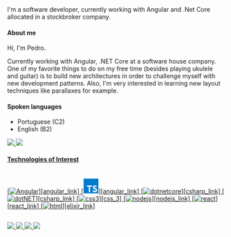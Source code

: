 <!--
**pedroMF1996/pedroMF1996** is a ✨ _special_ ✨ repository because its `README.md` (this file) appears on your GitHub profile.

Here are some ideas to get you started:

- 🔭 I’m currently working on ...
- 🌱 I’m currently learning ...
- 👯 I’m looking to collaborate on ...
- 🤔 I’m looking for help with ...
- 💬 Ask me about ...
- 📫 How to reach me: ...
- 😄 Pronouns: ...
- ⚡ Fun fact: ...
-->
<style type="text/css">
    .nome{
        position:relative;
        color: #fff;
        font-size: 2.5rem;
    }

    .nome span{ 
        --delay: calc(var(--duration)*var(--i));
        filter:blur(1000px);
        display: inline-block;
        animation: var(--duration) opacityAnimation var(--delay) forwards;
    }

    .nome span::selection{
       color: #9B30F9;
    }
    @keyframes opacityAnimation{
        from{
            filter:opacity(0%);
        }
        to{
            filter:opacity(100%);
        }
    }
</style>

<p class="nome"></p>
I'm a software developer, currently working with Angular and .Net Core allocated in a stockbroker company.

#### About me
Hi, I'm Pedro.

Currently working with Angular, .NET Core at a software house company. One of my favorite things to do on my free time (besides playing ukulele and guitar) is to build new architectures in order to challenge myself with new development patterns. Also, I'm very interested in learning new layout techniques like parallaxes for example.


#### Spoken languages

- Portuguese (C2)
- English (B2)

 <div>
  <a href="https://github.com/pedroMF1996">
  <img height="180em" src="https://github-readme-stats.vercel.app/api?username=pedroMF1996&show_icons=true&theme=dracula&include_all_commits=true&count_private=true"/>
  <img height="180em" src="https://github-readme-stats.vercel.app/api/top-langs/?username=pedroMF1996&layout=compact&langs_count=7&theme=dracula"/>
</div>

#### Technologies of Interest
<div style="display: inline_block"><br>
    [<img src="https://user-images.githubusercontent.com/25344723/113509430-e438eb80-952b-11eb-9826-6c86e83473d8.png" height="35" alt="Angular" />][angular_link]
    [<img src="https://raw.githubusercontent.com/devicons/devicon/master/icons/typescript/typescript-plain.svg" height="35" alt="Typescript" />][angular_link]
    [<img src="https://cdn.jsdelivr.net/gh/devicons/devicon/icons/dotnetcore/dotnetcore-original.svg" height="35" alt="dotnetcore" />][csharp_link]
    [<img src="https://cdn.jsdelivr.net/gh/devicons/devicon/icons/dot-net/dot-net-original-wordmark.svg" height="35" alt="dotNET"/>][csharp_link]
    [<img src="https://cdn.jsdelivr.net/gh/devicons/devicon/icons/css3/css3-original-wordmark.svg" height="35" alt="css3"/>][css_3]
    [<img src="https://user-images.githubusercontent.com/25344723/113509706-7f7e9080-952d-11eb-8b35-6a5bfd4cb0e2.png" height="35" alt="nodejs" />][nodejs_link]
    [<img src="https://cdn.jsdelivr.net/gh/devicons/devicon/icons/react/react-original-wordmark.svg" height="35" alt="react"/>][react_link]
    [<img src="https://cdn.jsdelivr.net/gh/devicons/devicon/icons/html5/html5-original.svg" height="35" alt="html"/>][elixir_link]
</div>
  
  ##
 
<div> 
    <a href="https://instagram.com/pedroMF1996" target="_blank">
        <img src="https://img.shields.io/badge/-Instagram-%23E4405F?style=for-the-badge&logo=instagram&logoColor=white" target="_blank">
    </a>
    <a href = "mailto:pmfrp@hotmail.com">
        <img src="https://img.shields.io/badge/-Gmail-%23333?style=for-the-badge&logo=gmail&logoColor=white" target="_blank">
    </a>
    <a href="https://www.linkedin.com/in/pedro-martins-falleiros-ab518a187/" target="_blank">
        <img src="https://img.shields.io/badge/-LinkedIn-%230077B5?style=for-the-badge&logo=linkedin&logoColor=white" target="_blank">
    </a> 
    <a href="https://pedroMF1996.github.io/" target="_blank">
        <img src="https://img.shields.io/badge/-Github-%230077B5?style=for-the-badge&logo=github&logoColor=white" target="_blank">
    </a> 
</div>

[angular_link]: https://github.com/pedroMF1996?tab=repositories&q=&type=&language=typescript
[css_3]: https://github.com/pedroMF1996?tab=repositories&q=&type=&language=css
[nodejs_link]: https://github.com/pedroMF1996?tab=repositories&q=&type=&language=javascript
[csharp_link]: https://github.com/pedroMF1996?tab=repositories&q=&type=&language=c%23
[elixir_link]: https://github.com/pedroMF1996?tab=repositories&q=&type=&language=elixir

<script type="text/javascript">
(
  function(frase){
    var paragrafo = document.querySelector('.nome');
    var innerHTML = '';
    for(let i=0; i < frase.length; ++i){
      innerHTML += `<span style="--i:${i}">${frase[i]==' '?'&nbsp;':frase[i]}</span>`;
    }
    paragrafo.innerHTML = innerHTML;
  }
)("Hi, I'm Pedro.");
</script>